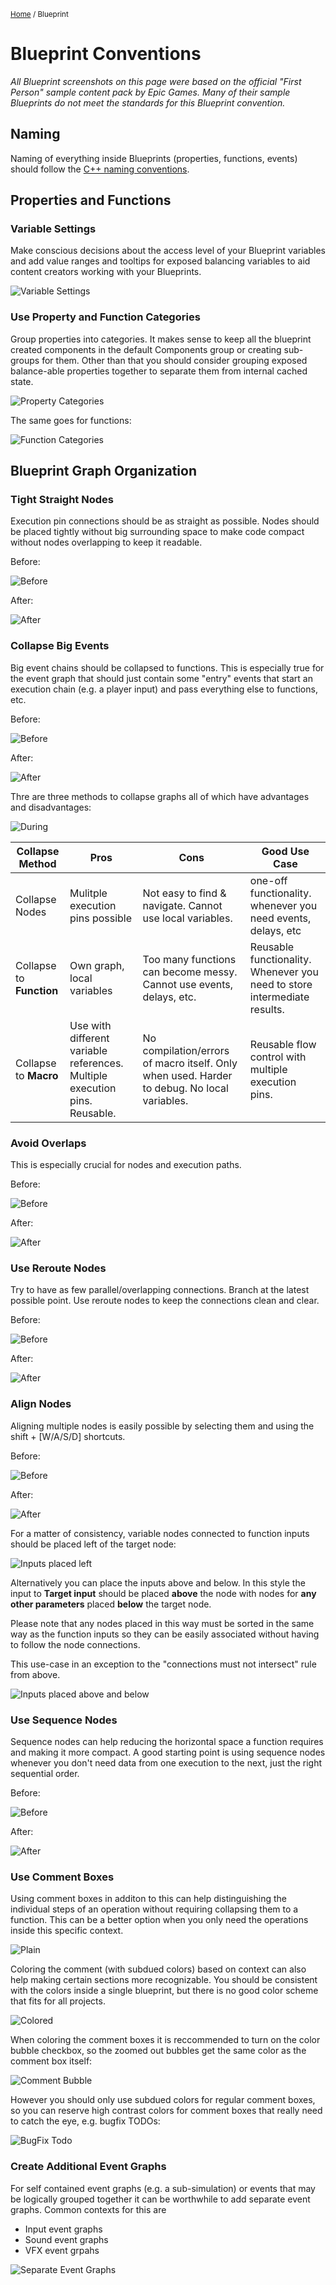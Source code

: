 <sub>[Home](../README.md) / Blueprint </sub>

# Blueprint Conventions

_All Blueprint screenshots on this page were based on the official "First Person" sample content pack by Epic Games. Many of their sample Blueprints do not meet the standards for this Blueprint convention._

## Naming

Naming of everything inside Blueprints (properties, functions, events) should follow the [C++ naming conventions](../C++/Naming.md).

## Properties and Functions

### Variable Settings

Make conscious decisions about the access level of your Blueprint variables and add value ranges and tooltips for exposed balancing variables to aid content creators working with your Blueprints.

![Variable Settings](img/10_VariableSettings.png)

### Use Property and Function Categories

Group properties into categories. It makes sense to keep all the blueprint created components in the default Components group or creating sub-groups for them.
Other than that you should consider grouping exposed balance-able properties together to separate them from internal cached state.

![Property Categories](img/09_PropertyCategories.png)

The same goes for functions:

![Function Categories](img/09_FunctionCategories.png)

## Blueprint Graph Organization

### Tight Straight Nodes
Execution pin connections should be as straight as possible. Nodes should be placed tightly without big surrounding space to make code compact without nodes overlapping to keep it readable.

Before:

![Before](img/01_TightStraightNodes_Before.png)

After:

![After](img/01_TightStraightNodes_After.png)

### Collapse Big Events
Big event chains should be collapsed to functions. This is especially true for the event graph that should just contain some "entry" events that start an execution chain (e.g. a player input) and pass everything else to functions, etc.

Before:

![Before](img/02_CollapseBigEvents_Before.png)

After:

![After](img/02_CollapseBigEvents_After.png)

Thre are three methods to collapse graphs all of which have advantages and disadvantages:

![During](img/02_CollapseBigEvents_ContextMenu.png)

| Collapse Method          | Pros | Cons | Good Use Case |
|--------------------------|------|------|---------------|
| Collapse Nodes           | Mulitple execution pins possible | Not easy to find & navigate. Cannot use local variables.   | one-off functionality. whenever you need events, delays, etc |
| Collapse to **Function** | Own graph, local variables       | Too many functions can become messy. Cannot use events, delays, etc. | Reusable functionality. Whenever you need to store intermediate results. |
| Collapse to **Macro**    | Use with different variable references. Multiple execution pins. Reusable. | No compilation/errors of macro itself. Only when used. Harder to debug. No local variables. | Reusable flow control with multiple execution pins. |

### Avoid Overlaps
This is especially crucial for nodes and execution paths.

Before:

![Before](img/03_Overlaps_Before.png)

After:

![After](img/03_Overlaps_After.png)

### Use Reroute Nodes

Try to have as few parallel/overlapping connections. Branch at the latest possible point. Use reroute nodes to keep the connections clean and clear.

Before:

![Before](img/04_RerouteNodes_Before.png)

After:

![After](img/04_RerouteNodes_After.png)

### Align Nodes

Aligning multiple nodes is easily possible by selecting them and using the shift + [W/A/S/D] shortcuts.

Before:

![Before](img/05_AlignNodes_Before.png)

After:

![After](img/05_AlignNodes_After.png)

For a matter of consistency, variable nodes connected to function inputs should be placed left of the target node:

![Inputs placed left](img/05_AlignNodes_Left.png)

Alternatively you can place the inputs above and below. In this style the input to **Target input** should be placed **above** the node with nodes for **any other parameters** placed **below** the target node.

Please note that any nodes placed in this way must be sorted in the same way as the function inputs so they can be easily associated without having to follow the node connections.

This use-case in an exception to the "connections must not intersect" rule from above.

![Inputs placed above and below](img/05_AlignNodes_AboveBelow.png)

### Use Sequence Nodes

Sequence nodes can help reducing the horizontal space a function requires and making it more compact. A good starting point is using sequence nodes whenever you don't need data from one execution to the next, just the right sequential order.

Before:

![Before](img/06_Sequence_Before.png)

After:

![After](img/06_Sequence_After.png)

### Use Comment Boxes

Using comment boxes in additon to this can help distinguishing the individual steps of an operation without requiring collapsing them to a function. This can be a better option when you only need the operations inside this specific context.

![Plain](img/07_CommentBoxes_Plain.png)

Coloring the comment (with subdued colors) based on context can also help making certain sections more recognizable. You should be consistent with the colors inside a single blueprint, but there is no good color scheme that fits for all projects.

![Colored](img/07_CommentBoxes_Colored.png)

When coloring the comment boxes it is reccommended to turn on the color bubble checkbox, so the zoomed out bubbles get the same color as the comment box itself:

![Comment Bubble](img/07_CommentBoxes_ColorBubble.png)

However you should only use subdued colors for regular comment boxes, so you can reserve high contrast colors for comment boxes that really need to catch the eye, e.g. bugfix TODOs:

![BugFix Todo](img/07_CommentBoxes_HighContrast.png)

### Create Additional Event Graphs

For self contained event graphs (e.g. a sub-simulation) or events that may be logically grouped together it can be worthwhile to add separate event graphs. Common contexts for this are
- Input event graphs
- Sound event graphs
- VFX event grpahs

![Separate Event Graphs](img/08_EventGraphs.png)
